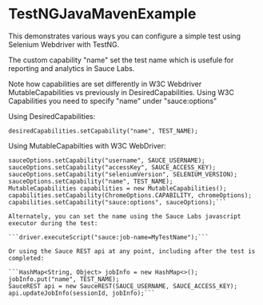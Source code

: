 # TestNGJavaMavenExample

This demonstrates various ways you can configure a simple test using Selenium Webdriver with TestNG.

The custom capability "name" set the test name which is usefule for reporting and analytics in Sauce Labs.

Note how capabilities are set differently in W3C Webdriver MutableCapabilities vs previously in DesiredCapabilities.
Using W3C Capabilities you need to specify "name" under "sauce:options"

Using DesiredCapabilities:

```desiredCapabilities.setCapability("name", TEST_NAME);```

Using MutableCapabilties with W3C WebDriver:

```MutableCapabilities sauceOptions = new MutableCapabilities();
sauceOptions.setCapability("username", SAUCE_USERNAME);
sauceOptions.setCapability("accessKey", SAUCE_ACCESS_KEY);
sauceOptions.setCapability("seleniumVersion", SELENIUM_VERSION);
sauceOptions.setCapability("name", TEST_NAME);
MutableCapabilities capabilities = new MutableCapabilities();
capabilities.setCapability(ChromeOptions.CAPABILITY, chromeOptions);
capabilities.setCapability("sauce:options", sauceOptions);```

Alternately, you can set the name using the Sauce Labs javascript executor during the test:

```driver.executeScript("sauce:job-name=MyTestName");```

Or using the Sauce REST api at any point, including after the test is completed:

```HashMap<String, Object> jobInfo = new HashMap<>();
jobInfo.put("name", TEST_NAME);
SauceREST api = new SauceREST(SAUCE_USERNAME, SAUCE_ACCESS_KEY);
api.updateJobInfo(sessionId, jobInfo);```
